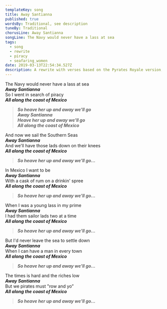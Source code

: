 ```yaml
---
templateKey: song
title: Away Santianna
published: true
wordsBy: Traditional, see description
tuneBy: Traditional
chorusLine: Away Santianna
songLine: The Navy would never have a lass at sea
tags:
  - song
  - rewrite
  - piracy
  - seafaring_women
date: 2019-03-13T22:54:34.527Z
description: A rewrite with verses based on the Pyrates Royale version, and the chorus edited to match how most people sing it at Auntie Shanty.
---
```

The Navy would never have a lass at sea\
***Away Santianna***\
So I went in search of piracy\
***All along the coast of Mexico***

> ***So heave her up and away we'll go***\
> ***Away Santianna***\
> ***Heave her up and away we'll go***\
> ***All along the coast of Mexico***

And now we sail the Southern Seas\
***Away Santianna***\
And we'll have those lads down on their knees\
***All along the coast of Mexico***

> ***So heave her up and away we'll go...***

In Mexico I want to be\
***Away Santianna***\
With a cask of rum on a drinkin' spree\
***All along the coast of Mexico***

> ***So heave her up and away we'll go...***

When I was a young lass in my prime\
***Away Santianna***\
I had them sailor lads two at a time\
***All along the coast of Mexico***

> ***So heave her up and away we'll go...***

But I'd never leave the sea to settle down\
***Away Santianna***\
When I can have a man in every town\
***All along the coast of Mexico***

> ***So heave her up and away we'll go...***

The times is hard and the riches low\
***Away Santianna***\
But we pirates must "row and yo”\
***All along the coast of Mexico***

> ***So heave her up and away we'll go...***
